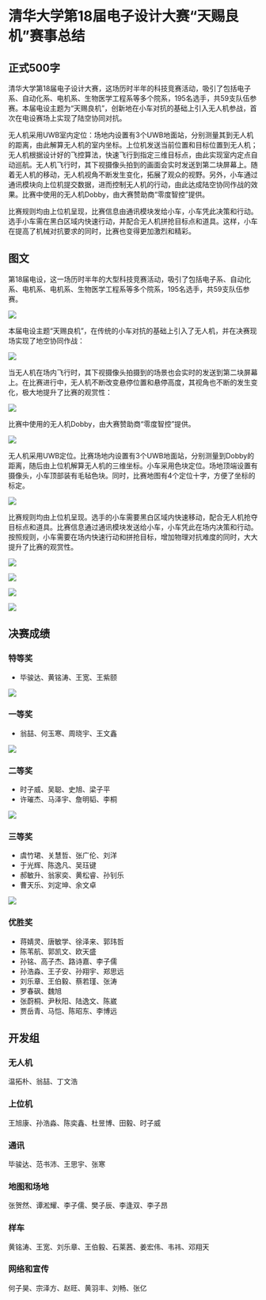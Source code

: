 # 清华大学第18届电子设计大赛“天赐良机”赛事总结

## 正式500字

清华大学第18届电子设计大赛，这场历时半年的科技竞赛活动，吸引了包括电子系、自动化系、电机系、生物医学工程系等多个院系，195名选手，共59支队伍参赛。本届电设主题为“天赐良机”，创新地在小车对抗的基础上引入无人机参战，首次在电设赛场上实现了陆空协同对抗。

无人机采用UWB室内定位：场地内设置有3个UWB地面站，分别测量其到无人机的距离，由此解算无人机的室内坐标。上位机发送当前位置和目标位置到无人机；无人机根据设计好的飞控算法，快速飞行到指定三维目标点，由此实现室内定点自动巡航。无人机飞行时，其下视摄像头拍到的画面会实时发送到第二块屏幕上。随着无人机的移动，无人机视角不断发生变化，拓展了观众的视野。另外，小车通过通讯模块向上位机提交数据，进而控制无人机的行动，由此达成陆空协同作战的效果。比赛中使用的无人机Dobby，由大赛赞助商“零度智控”提供。

比赛规则均由上位机呈现，比赛信息由通讯模块发给小车，小车凭此决策和行动。选手小车需在黑白区域内快速行动，并配合无人机拼抢目标点和道具。这样，小车在提高了机械对抗要求的同时，比赛也变得更加激烈和精彩。

## 图文

第18届电设，这一场历时半年的大型科技竞赛活动，吸引了包括电子系、自动化系、电机系、电机系、生物医学工程系等多个院系，195名选手，共59支队伍参赛。

![](image/01_合影.jpeg)

本届电设主题“天赐良机”，在传统的小车对抗的基础上引入了无人机，并在决赛现场实现了地空协同作战：

![](image/02_无人机.jpeg)

当无人机在场内飞行时，其下视摄像头拍摄到的场景也会实时的发送到第二块屏幕上。在比赛进行中，无人机不断改变悬停位置和悬停高度，其视角也不断的发生变化，极大地提升了比赛的观赏性：

![](image/03_无人机摄像.jpeg)

比赛中使用的无人机Dobby，由大赛赞助商“零度智控”提供。

![](image/04_Dobby.jpeg)

无人机采用UWB定位。比赛场地内设置有3个UWB地面站，分别测量到Dobby的距离，随后由上位机解算无人机的三维坐标。小车采用色块定位。场地顶端设置有摄像头，小车顶部装有毛毡色块。同时，比赛地图有4个定位十字，方便了坐标的标定。

![](image/05_场地.jpeg)

比赛规则均由上位机呈现。选手的小车需要黑白区域内快速移动，配合无人机抢夺目标点和道具。比赛信息通过通讯模块发送给小车，小车凭此在场内决策和行动。按照规则，小车需要在场内快速行动和拼抢目标，增加物理对抗难度的同时，大大提升了比赛的观赏性。

![](image/06_现场.jpeg)

![](image/07.jpeg)

![](image/08.jpeg)

![](image/09.jpeg)



## 决赛成绩

### 特等奖

- 毕骏达、黄铭涛、王宽、王紫颐

![](image/10.jpeg)


### 一等奖

- 翁喆、何玉寒、周晓宇、王文鑫

![](image/11.jpeg)

### 二等奖

- 时子威、吴聪、史旭、梁子平
- 许璀杰、马泽宇、詹明韬、李桐

![](image/12.jpeg)


### 三等奖

- 虞竹珺、关慧哲、张广伦、刘洋
- 于光辉、陈逸凡、吴珏键
- 郝敏升、翁家奕、黄松睿、孙钊乐
- 曹天乐、刘定坤、余文卓

![](image/13.jpeg)

### 优胜奖

- 蒋婧灵、唐敏学、徐泽来、郭玮哲
- 陈苇航、郭凯文、欧天盛
- 孙铭、高子杰、路诗嘉、李子儒
- 孙浩淼、王子安、孙翔宇、郑思远
- 刘乐章、王伯毅、蔡若瑾、张涛
- 罗春砜、魏旭
- 张蔚桐、尹秋阳、陆逸文、陈崴
- 贾岳青、马恺、陈昭东、李博远


## 开发组

### 无人机

温拓朴、翁喆、丁文浩

### 上位机

王旭康、孙浩淼、陈奕鑫、杜昱博、田毅、时子威

### 通讯

毕骏达、范书沛、王思宇、张寒

### 地图和场地

张贺然、谭淞耀、李子儒、樊子辰、李逢双、李子昂

### 样车

黄铭涛、王宽、刘乐章、王伯毅、石莱茜、姜宏伟、韦祎、邓翔天

### 网络和宣传

何子昊、宗泽方、赵旺、黄羽丰、刘畅、张亿